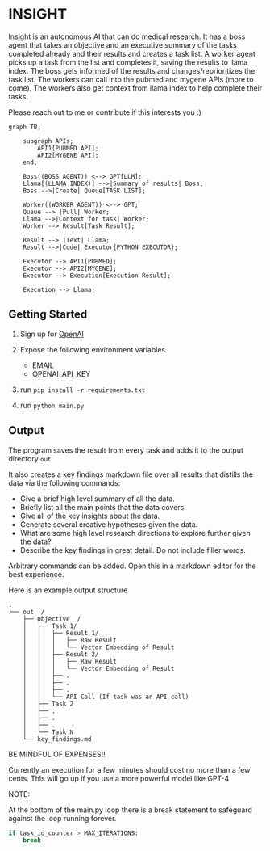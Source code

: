 # INSIGHT

Insight is an autonomous AI that can do medical research. It has a boss agent that takes an objective and an executive summary of the tasks completed already and their results and creates a task list. A worker agent picks up a task from the list and completes it, saving the results to llama index. The boss gets informed of the results and changes/reprioritizes the task list. The workers can call into the pubmed and mygene APIs (more to come). The workers also get context from llama index to help complete their tasks.

Please reach out to me or contribute if this interests you :)


```mermaid
graph TB;

    subgraph APIs;
        API1[PUBMED API];
        API2[MYGENE API];
    end;

    Boss((BOSS AGENT)) <--> GPT[LLM];
    Llama[(LLAMA INDEX)] -->|Summary of results| Boss;
    Boss -->|Create| Queue[TASK LIST];

    Worker((WORKER AGENT)) <--> GPT;
    Queue --> |Pull| Worker;
    Llama -->|Context for task| Worker;
    Worker --> Result[Task Result];

    Result --> |Text| Llama;
    Result -->|Code| Executor{PYTHON EXECUTOR};

    Executor --> API1[PUBMED];
    Executor --> API2[MYGENE];
    Executor --> Execution[Execution Result];

    Execution --> Llama;
```

## Getting Started

1. Sign up for [OpenAI](https://platform.openai.com/signup)

2. Expose the following environment variables
    - EMAIL
    - OPENAI_API_KEY

3. run `pip install -r requirements.txt`
4. run `python main.py`

## Output

The program saves the result from every task and adds it to the output directory `out`

It also creates a key findings markdown file over all results that distills the data via the following commands:

* Give a brief high level summary of all the data.
* Briefly list all the main points that the data covers.
* Give all of the key insights about the data.
* Generate several creative hypotheses given the data.
* What are some high level research directions to explore further given the data?
* Describe the key findings in great detail. Do not include filler words.

Arbitrary commands can be added. Open this in a markdown editor for the best experience.

Here is an example output structure

```
.
└── out  /
    ├── Objective  /
    │   ├── Task 1/
    │   │   ├── Result 1/
    │   │   │   ├── Raw Result
    │   │   │   └── Vector Embedding of Result
    │   │   ├── Result 2/
    │   │   │   ├── Raw Result
    │   │   │   └── Vector Embedding of Result
    │   │   ├── .
    │   │   ├── .
    │   │   ├── .
    │   │   └── API Call (If task was an API call)
    │   ├── Task 2
    │   ├── .
    │   ├── .
    │   ├── .
    │   └── Task N
    └── key_findings.md
```


BE MINDFUL OF EXPENSES!!

Currently an execution for a few minutes should cost no more than a few cents. This will go up if you use a more powerful model like GPT-4

NOTE:

At the bottom of the main.py loop there is a break statement to safeguard against the loop running forever.


```py
if task_id_counter > MAX_ITERATIONS:
    break
```